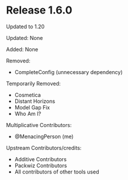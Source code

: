 # Release 1.6.0

Updated to 1.20

Updated:
None

Added:
None

Removed:
- CompleteConfig (unnecessary dependency)

Temporarily Removed:
- Cosmetica
- Distant Horizons
- Model Gap Fix
- Who Am I?


Multiplicative Contributors:
- @MenacingPerson (me)

Upstream Contributors/credits:
- Additive Contributors
- Packwiz Contributors
- All contributors of other tools used

